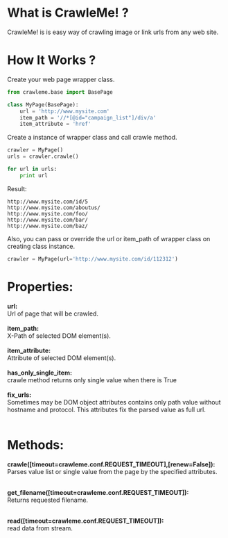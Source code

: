# What is CrawleMe! ?

CrawleMe! is is easy way of crawling image or link urls from any web site.

# How It Works ?
Create your web page wrapper class.
```python
from crawleme.base import BasePage

class MyPage(BasePage):
	url = 'http://www.mysite.com'
	item_path = '//*[@id="campaign_list"]/div/a'
	item_attribute = 'href'
```

Create a instance of wrapper class and call crawle method.
```python
crawler = MyPage()
urls = crawler.crawle()

for url in urls:
	print url
```

Result:
```
http://www.mysite.com/id/5
http://www.mysite.com/aboutus/
http://www.mysite.com/foo/
http://www.mysite.com/bar/
http://www.mysite.com/baz/
```

Also, you can pass or override the url or item_path of wrapper class on creating class instance.
```python
crawler = MyPage(url='http://www.mysite.com/id/112312')
```

# Properties:
**url:** <br />
Url of page that will be crawled. <br/>
<br/>
**item_path:**<br/>
X-Path of selected DOM element(s).
<br/>
<br/>
**item_attribute:**<br/>
Attribute of selected DOM element(s).
<br/>
<br/>
**has_only_single_item:**<br/>
crawle method returns only single value when there is True
<br/>
<br/>
**fix_urls:**<br/>
Sometimes may be DOM object attributes contains only path value without hostname and protocol. This attributes fix the parsed value as full url.
<br/>
<br/>

# Methods:
**crawle([timeout=crawleme.conf.REQUEST_TIMEOUT],[renew=False]):**<br/>
Parses value list or single value from the page by the specified attributes.
<br/>
<br/>

**get_filename([timeout=crawleme.conf.REQUEST_TIMEOUT]):**<br/>
Returns requested filename.
<br/>
<br/>

**read([timeout=crawleme.conf.REQUEST_TIMEOUT]):**<br/>
read data from stream.
<br/>
<br/>